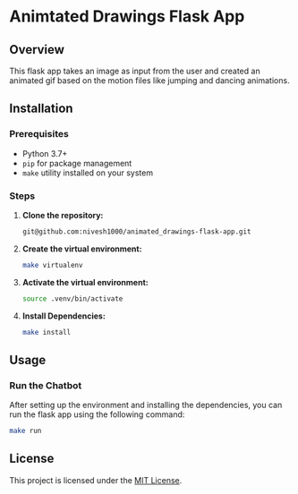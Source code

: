 # **Animtated Drawings Flask App**

## **Overview**

This flask app takes an image as input from the user and created an animated gif based on the motion files like jumping and dancing animations.

## **Installation**

### **Prerequisites**

- Python 3.7+
- `pip` for package management
- `make` utility installed on your system

### **Steps**

1. **Clone the repository:**

   ```bash
   git@github.com:nivesh1000/animated_drawings-flask-app.git
2. **Create the virtual environment:**

   ```bash
   make virtualenv
3. **Activate the virtual environment:**

   ```bash
   source .venv/bin/activate  
4. **Install Dependencies:**

   ```bash
   make install    
## **Usage**
### **Run the Chatbot**
After setting up the environment and installing the dependencies, you can run the flask app using the following command:
```bash
make run
```

## License

This project is licensed under the [MIT License](LICENSE.md).
